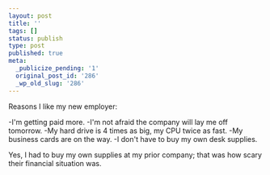 ```yaml
---
layout: post
title: ''
tags: []
status: publish
type: post
published: true
meta:
  _publicize_pending: '1'
  original_post_id: '286'
  _wp_old_slug: '286'
---
```

Reasons I like my new employer:

-I'm getting paid more.
-I'm not afraid the company will lay me off tomorrow.
-My hard drive is 4 times as big, my CPU twice as fast.
-My business cards are on the way.
-I don't have to buy my own desk supplies.

Yes, I had to buy my own supplies at my prior company; that was how scary their financial situation was.
